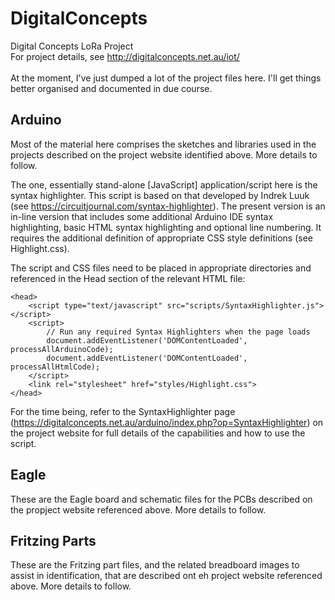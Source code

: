 # DigitalConcepts
Digital Concepts LoRa Project<br />
For project details, see http://digitalconcepts.net.au/iot/<br />
<br />
At the moment, I've just dumped a lot of the project files here. I'll get things better
organised and documented in due course.

## Arduino
Most of the material here comprises the sketches and libraries used in the projects described
on the project website identified above. More details to follow.

The one, essentially stand-alone [JavaScript] application/script here is the syntax highlighter.
This script is based on that developed by Indrek Luuk (see https://circuitjournal.com/syntax-highlighter).
The present version is an in-line version that includes some additional Arduino IDE syntax highlighting,
basic HTML syntax highlighting and optional line numbering. It requires the additional definition of
appropriate CSS style definitions (see Highlight.css).

The script and CSS files need to be placed in appropriate directories and referenced in the Head section
of the relevant HTML file:
```
<head>
	<script type="text/javascript" src="scripts/SyntaxHighlighter.js"></script>
	<script>
		// Run any required Syntax Highlighters when the page loads
		document.addEventListener('DOMContentLoaded', processAllArduinoCode);
		document.addEventListener('DOMContentLoaded', processAllHtmlCode);
	</script>
	<link rel="stylesheet" href="styles/Highlight.css">
</head>
```
For the time being, refer to the SyntaxHighlighter page
(https://digitalconcepts.net.au/arduino/index.php?op=SyntaxHighlighter) on the project website for full
details of the capabilities and how to use the script.

## Eagle
These are the Eagle board and schematic files for the PCBs described on the propject website referenced above.
More details to follow.
 
## Fritzing Parts
These are the Fritzing part files, and the related breadboard images to assist in identification, that are
described ont eh project website referenced above.
More details to follow.
